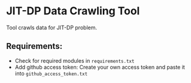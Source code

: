 # JIT-DP Data Crawling Tool

Tool crawls data for JIT-DP problem.

## Requirements:

- Check for required modules in `requirements.txt`
-  Add github access token: Create your own access token and paste it into `github_access_token.txt`

